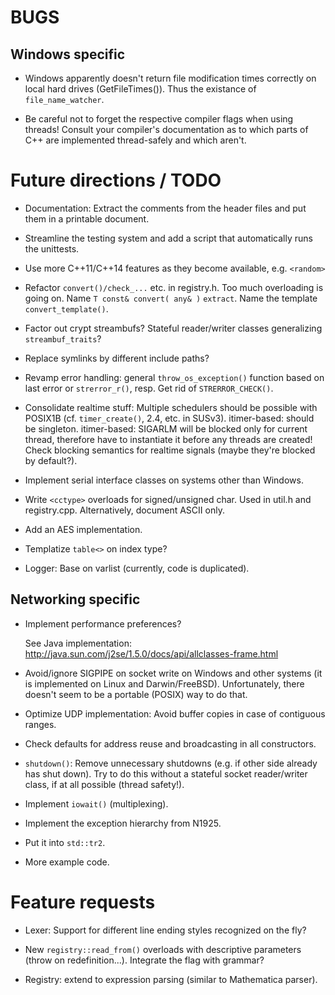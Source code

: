 # BUGS

## Windows specific

- Windows apparently doesn't return file modification times correctly
  on local hard drives (GetFileTimes()).  Thus the existance of
  `file_name_watcher`.

- Be careful not to forget the respective compiler flags when using
  threads!  Consult your compiler's documentation as to which parts of
  C++ are implemented thread-safely and which aren't.


# Future directions / TODO

- Documentation:  Extract the comments from the header files and put them in a
  printable document.

- Streamline the testing system and add a script that automatically runs the
  unittests.

- Use more C++11/C++14 features as they become available, e.g.
  `<random>`

- Refactor `convert()/check_...` etc. in registry.h.  Too much overloading
  is going on.  Name `T const& convert( any& )` `extract`.  Name the template
  `convert_template()`.

- Factor out crypt streambufs?  Stateful reader/writer classes
  generalizing `streambuf_traits`?

- Replace symlinks by different include paths?

- Revamp error handling: general `throw_os_exception()` function based on
  last error or `strerror_r()`, resp.  Get rid of `STRERROR_CHECK()`.

- Consolidate realtime stuff:  Multiple schedulers should be possible
  with POSIX1B (cf. `timer_create()`, 2.4, etc. in SUSv3).  itimer-based:
  should be singleton.  itimer-based:  SIGARLM will be blocked only for
  current thread, therefore have to instantiate it before any threads
  are created!  Check blocking semantics for realtime signals (maybe
  they're blocked by default?).

- Implement serial interface classes on systems other than Windows.

- Write `<cctype>` overloads for signed/unsigned char.  Used in util.h and
  registry.cpp.  Alternatively, document ASCII only.

- Add an AES implementation.

- Templatize `table<>` on index type?

- Logger: Base on varlist (currently, code is duplicated).

## Networking specific

- Implement performance preferences?

  See Java implementation:
    http://java.sun.com/j2se/1.5.0/docs/api/allclasses-frame.html

- Avoid/ignore SIGPIPE on socket write on Windows and other systems
  (it is implemented on Linux and Darwin/FreeBSD).  Unfortunately,
  there doesn't seem to be a portable (POSIX) way to do that.

- Optimize UDP implementation:  Avoid buffer copies in case of
  contiguous ranges.

- Check defaults for address reuse and broadcasting in all constructors.

- `shutdown()`:  Remove unnecessary shutdowns (e.g. if other side already
  has shut down).  Try to do this without a stateful socket
reader/writer class, if at all possible (thread safety!).

- Implement `iowait()` (multiplexing).

- Implement the exception hierarchy from N1925.

- Put it into `std::tr2`.

- More example code.


# Feature requests

- Lexer: Support for different line ending styles recognized on the fly?

- New `registry::read_from()` overloads with descriptive parameters (throw
  on redefinition...).  Integrate the flag with grammar?

- Registry: extend to expression parsing (similar to Mathematica parser).
